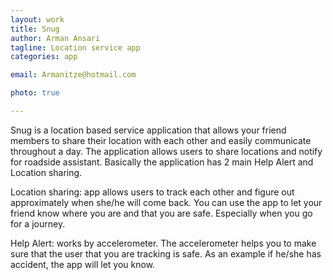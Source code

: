 ```yaml
---
layout: work
title: Snug
author: Arman Ansari
tagline: Location service app
categories: app

email: Armanitze@hotmail.com

photo: true

---
```


Snug is a location based service application that allows your friend members to share their location with each other and easily communicate throughout a day. The application allows users to share locations and notify for roadside assistant. Basically the application has 2 main Help Alert and Location sharing. 

Location sharing: app allows users to track each other and figure out approximately when she/he will come back. You can use the app to let your friend know where you are and that you are safe. Especially when you go for a journey. 

Help Alert: works by accelerometer. The accelerometer helps you to make sure that the user that you are tracking is safe. As an example if he/she has accident, the app will let you know. 